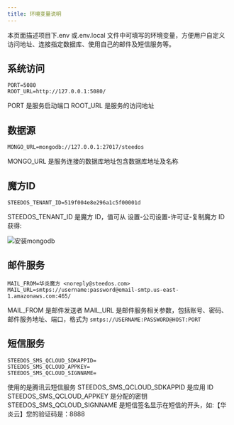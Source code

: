 ```yaml
---
title: 环境变量说明
---
```


本页面描述项目下.env 或.env.local 文件中可填写的环境变量，方便用户自定义访问地址、连接指定数据库、使用自己的邮件及短信服务等。

## 系统访问

```env
PORT=5080
ROOT_URL=http://127.0.0.1:5080/
```

PORT 是服务启动端口
ROOT_URL 是服务的访问地址

## 数据源

```env
MONGO_URL=mongodb://127.0.0.1:27017/steedos
```

MONGO_URL 是服务连接的数据库地址包含数据库地址及名称

## 魔方ID

```env
STEEDOS_TENANT_ID=519f004e8e296a1c5f00001d
```

STEEDOS_TENANT_ID 是魔方 ID，值可从 设置-公司设置-许可证-复制魔方 ID 获得:

![安装mongodb](/assets/help/deploy/STEEDOS_TENANT_ID.png)

## 邮件服务

```env
MAIL_FROM=华炎魔方 <noreply@steedos.com>
MAIL_URL=smtps://username:password@email-smtp.us-east-1.amazonaws.com:465/
```

MAIL_FROM 是邮件发送者
MAIL_URL 是邮件服务相关参数，包括账号、密码、邮件服务地址、端口，格式为 `smtps://USERNAME:PASSWORD@HOST:PORT`

## 短信服务

```env
STEEDOS_SMS_QCLOUD_SDKAPPID=
STEEDOS_SMS_QCLOUD_APPKEY=
STEEDOS_SMS_QCLOUD_SIGNNAME=
```

使用的是腾讯云短信服务
STEEDOS_SMS_QCLOUD_SDKAPPID 是应用 ID
STEEDOS_SMS_QCLOUD_APPKEY 是分配的密钥
STEEDOS_SMS_QCLOUD_SIGNNAME 是短信签名显示在短信的开头，如:【华炎云】您的验证码是：8888

